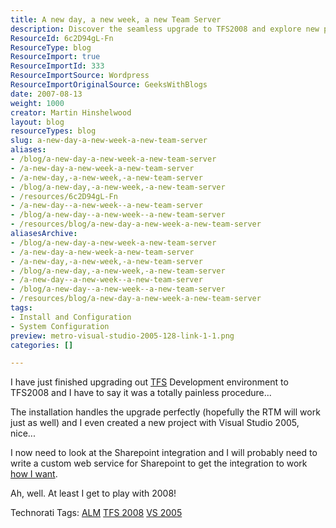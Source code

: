 ```yaml
---
title: A new day, a new week, a new Team Server
description: Discover the seamless upgrade to TFS2008 and explore new project capabilities with Visual Studio 2005. Enhance your development environment today!
ResourceId: 6c2D94gL-Fn
ResourceType: blog
ResourceImport: true
ResourceImportId: 333
ResourceImportSource: Wordpress
ResourceImportOriginalSource: GeeksWithBlogs
date: 2007-08-13
weight: 1000
creator: Martin Hinshelwood
layout: blog
resourceTypes: blog
slug: a-new-day-a-new-week-a-new-team-server
aliases:
- /blog/a-new-day-a-new-week-a-new-team-server
- /a-new-day-a-new-week-a-new-team-server
- /a-new-day,-a-new-week,-a-new-team-server
- /blog/a-new-day,-a-new-week,-a-new-team-server
- /resources/6c2D94gL-Fn
- /a-new-day--a-new-week--a-new-team-server
- /blog/a-new-day--a-new-week--a-new-team-server
- /resources/blog/a-new-day-a-new-week-a-new-team-server
aliasesArchive:
- /blog/a-new-day-a-new-week-a-new-team-server
- /a-new-day-a-new-week-a-new-team-server
- /a-new-day,-a-new-week,-a-new-team-server
- /blog/a-new-day,-a-new-week,-a-new-team-server
- /a-new-day--a-new-week--a-new-team-server
- /blog/a-new-day--a-new-week--a-new-team-server
- /resources/blog/a-new-day-a-new-week-a-new-team-server
tags:
- Install and Configuration
- System Configuration
preview: metro-visual-studio-2005-128-link-1-1.png
categories: []

---
```

I have just finished upgrading out [TFS](http://msdn2.microsoft.com/en-us/teamsystem/aa718934.aspx "Team Foundation Server") Development environment to TFS2008 and I have to say it was a totally painless procedure...

The installation handles the upgrade perfectly (hopefully the RTM will work just as well) and I even created a new project with Visual Studio 2005, nice...

I now need to look at the Sharepoint integration and I will probably need to write a custom web service for Sharepoint to get the integration to work [how I want](http://blog.hinshelwood.com/archive/2007/06/20/Solution-to-sub-sites-in-Sharepoint-3.0-with-Team-Foundation.aspx).

Ah, well. At least I get to play with 2008!

Technorati Tags: [ALM](http://technorati.com/tags/ALM) [TFS 2008](http://technorati.com/tags/TFS+2008) [VS 2005](http://technorati.com/tags/VS+2005)
